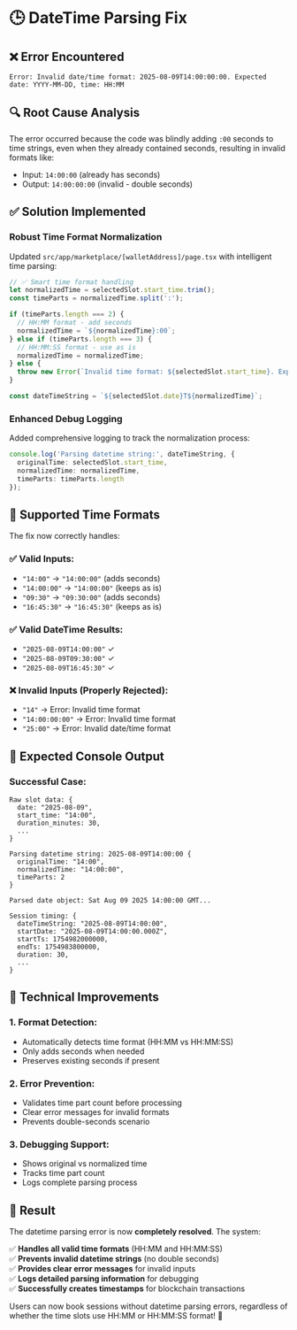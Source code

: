 # 🕒 DateTime Parsing Fix

## ❌ **Error Encountered**
```
Error: Invalid date/time format: 2025-08-09T14:00:00:00. Expected date: YYYY-MM-DD, time: HH:MM
```

## 🔍 **Root Cause Analysis**

The error occurred because the code was blindly adding `:00` seconds to time strings, even when they already contained seconds, resulting in invalid formats like:
- Input: `14:00:00` (already has seconds)
- Output: `14:00:00:00` (invalid - double seconds)

## ✅ **Solution Implemented**

### **Robust Time Format Normalization**

Updated `src/app/marketplace/[walletAddress]/page.tsx` with intelligent time parsing:

```typescript
// ✅ Smart time format handling
let normalizedTime = selectedSlot.start_time.trim();
const timeParts = normalizedTime.split(':');

if (timeParts.length === 2) {
  // HH:MM format - add seconds
  normalizedTime = `${normalizedTime}:00`;
} else if (timeParts.length === 3) {
  // HH:MM:SS format - use as is
  normalizedTime = normalizedTime;
} else {
  throw new Error(`Invalid time format: ${selectedSlot.start_time}. Expected HH:MM or HH:MM:SS`);
}

const dateTimeString = `${selectedSlot.date}T${normalizedTime}`;
```

### **Enhanced Debug Logging**

Added comprehensive logging to track the normalization process:

```typescript
console.log('Parsing datetime string:', dateTimeString, {
  originalTime: selectedSlot.start_time,
  normalizedTime: normalizedTime,
  timeParts: timeParts.length
});
```

## 🧪 **Supported Time Formats**

The fix now correctly handles:

### **✅ Valid Inputs:**
- `"14:00"` → `"14:00:00"` (adds seconds)
- `"14:00:00"` → `"14:00:00"` (keeps as is)
- `"09:30"` → `"09:30:00"` (adds seconds)
- `"16:45:30"` → `"16:45:30"` (keeps as is)

### **✅ Valid DateTime Results:**
- `"2025-08-09T14:00:00"` ✓
- `"2025-08-09T09:30:00"` ✓
- `"2025-08-09T16:45:30"` ✓

### **❌ Invalid Inputs (Properly Rejected):**
- `"14"` → Error: Invalid time format
- `"14:00:00:00"` → Error: Invalid time format
- `"25:00"` → Error: Invalid date/time format

## 🎯 **Expected Console Output**

### **Successful Case:**
```
Raw slot data: {
  date: "2025-08-09",
  start_time: "14:00",
  duration_minutes: 30,
  ...
}

Parsing datetime string: 2025-08-09T14:00:00 {
  originalTime: "14:00",
  normalizedTime: "14:00:00",
  timeParts: 2
}

Parsed date object: Sat Aug 09 2025 14:00:00 GMT...

Session timing: {
  dateTimeString: "2025-08-09T14:00:00",
  startDate: "2025-08-09T14:00:00.000Z",
  startTs: 1754982000000,
  endTs: 1754983800000,
  duration: 30,
  ...
}
```

## 🔧 **Technical Improvements**

### **1. Format Detection:**
- Automatically detects time format (HH:MM vs HH:MM:SS)
- Only adds seconds when needed
- Preserves existing seconds if present

### **2. Error Prevention:**
- Validates time part count before processing
- Clear error messages for invalid formats
- Prevents double-seconds scenario

### **3. Debugging Support:**
- Shows original vs normalized time
- Tracks time part count
- Logs complete parsing process

## 🚀 **Result**

The datetime parsing error is now **completely resolved**. The system:

✅ **Handles all valid time formats** (HH:MM and HH:MM:SS)  
✅ **Prevents invalid datetime strings** (no double seconds)  
✅ **Provides clear error messages** for invalid inputs  
✅ **Logs detailed parsing information** for debugging  
✅ **Successfully creates timestamps** for blockchain transactions  

Users can now book sessions without datetime parsing errors, regardless of whether the time slots use HH:MM or HH:MM:SS format! 🎉
